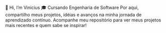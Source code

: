 👋 Hi, I’m Vinicius
🎓 Cursando Engenharia de Software
 Por aqui, compartilho meus projetos, idéias e avanços na minha jornada de aprendizado contínuo. 
 Acompanhe meu repositório para ver meus projetos mais recentes e quem sabe se inspirar!

  



<!---
mviniciusln/mviniciusln is a ✨ special ✨ repository because its `README.md` (this file) appears on your GitHub profile.
You can click the Preview link to take a look at your changes.
--->
